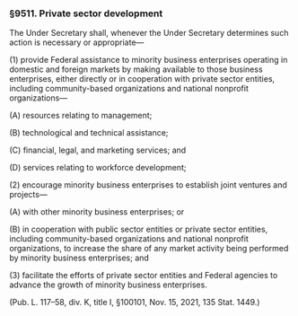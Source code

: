 ### §9511. Private sector development ###

The Under Secretary shall, whenever the Under Secretary determines such action is necessary or appropriate—

(1) provide Federal assistance to minority business enterprises operating in domestic and foreign markets by making available to those business enterprises, either directly or in cooperation with private sector entities, including community-based organizations and national nonprofit organizations—

(A) resources relating to management;

(B) technological and technical assistance;

(C) financial, legal, and marketing services; and

(D) services relating to workforce development;

(2) encourage minority business enterprises to establish joint ventures and projects—

(A) with other minority business enterprises; or

(B) in cooperation with public sector entities or private sector entities, including community-based organizations and national nonprofit organizations, to increase the share of any market activity being performed by minority business enterprises; and

(3) facilitate the efforts of private sector entities and Federal agencies to advance the growth of minority business enterprises.

(Pub. L. 117–58, div. K, title I, §100101, Nov. 15, 2021, 135 Stat. 1449.)